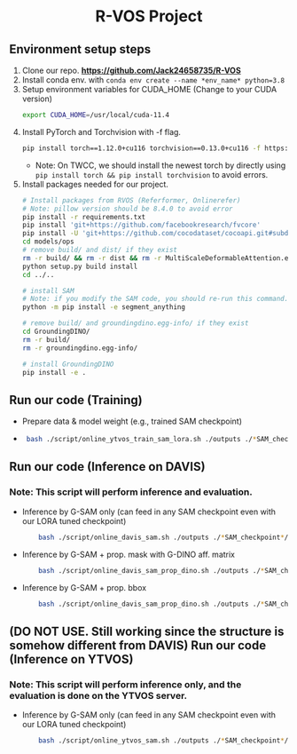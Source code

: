 
<div align="center">
<h1>
<b>
R-VOS Project 
</b>
</h1>
</div>

## Environment setup steps
1. Clone our repo. **https://github.com/Jack24658735/R-VOS**
2. Install conda env. with `conda env create --name *env_name* python=3.8`
3. Setup environment variables for CUDA_HOME (Change to your CUDA version)
    ```bash
    export CUDA_HOME=/usr/local/cuda-11.4
    ```
4. Install PyTorch and Torchvision with -f flag.
    ```bash
    pip install torch==1.12.0+cu116 torchvision==0.13.0+cu116 -f https://download.pytorch.org/whl/torch_stable.html
    ```
    * Note: On TWCC, we should install the newest torch by directly using `pip install torch && pip install torchvision` to avoid errors.
5. Install packages needed for our project.
    ``` bash
    # Install packages from RVOS (Referformer, Onlinerefer)
    # Note: pillow version should be 8.4.0 to avoid error
    pip install -r requirements.txt
    pip install 'git+https://github.com/facebookresearch/fvcore' 
    pip install -U 'git+https://github.com/cocodataset/cocoapi.git#subdirectory=PythonAPI'
    cd models/ops
    # remove build/ and dist/ if they exist
    rm -r build/ && rm -r dist && rm -r MultiScaleDeformableAttention.egg-info/
    python setup.py build install
    cd ../..

    # install SAM
    # Note: if you modify the SAM code, you should re-run this command.
    python -m pip install -e segment_anything
    
    # remove build/ and groundingdino.egg-info/ if they exist
    cd GroundingDINO/
    rm -r build/
    rm -r groundingdino.egg-info/

    # install GroundingDINO
    pip install -e .
    ```
## Run our code (Training)
* Prepare data & model weight (e.g., trained SAM checkpoint)
*  ```bash
    bash ./script/online_ytvos_train_sam_lora.sh ./outputs ./*SAM_checkpoint*/
    ```

## Run our code (Inference on DAVIS)
### Note: This script will perform inference and evaluation.
* Inference by G-SAM only (can feed in any SAM checkpoint even with our LORA tuned checkpoint)
    ```bash
        bash ./script/online_davis_sam.sh ./outputs ./*SAM_checkpoint*/
    ```
* Inference by G-SAM + prop. mask with G-DINO aff. matrix
    ```bash
        bash ./script/online_davis_sam_prop_dino.sh ./outputs ./*SAM_checkpoint*/
    ```
* Inference by G-SAM + prop. bbox
    ```bash
        bash ./script/online_davis_sam_prop_dino.sh ./outputs ./*SAM_checkpoint*/
    ```
## (DO NOT USE. Still working since the structure is somehow different from DAVIS) Run our code (Inference on YTVOS)
### Note: This script will perform inference only, and the evaluation is done on the YTVOS server.
* Inference by G-SAM only (can feed in any SAM checkpoint even with our LORA tuned checkpoint)
    ```bash
        bash ./script/online_ytvos_sam.sh ./outputs ./*SAM_checkpoint*/
    ```
